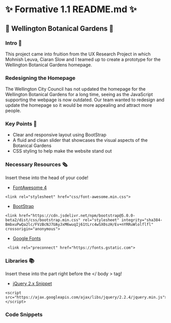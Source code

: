 # ✨ Formative 1.1 README.md ✨

## 🌹 Wellington Botanical Gardens 🌹

### Intro 📁
This project came into fruition from the UX Research Project in which Mohnish Leuva, Ciaran Slow and I teamed up to create a prototype for the Wellington Botanical Gardens homepage.

### Redesigning the Homepage
The Wellington City Council has not updated the homepage for the Wellington Botanical Gardens for a long time, seeing as the JavaScript supporting the webpage is now outdated. Our team wanted to redesign and update the homepage so it would be more appealing and attract more people.

### Key Points 🔑
* Clear and responsive layout using BootStrap
* A fluid and clean slider that showcases the visual aspects of the Botanical Gardens
* CSS styling to help make the website stand out

### Necessary Resources 🗞️
Insert these into the head of your code! 
* [FontAwesome 4](https://fontawesome.com/v4.7.0/get-started/)
~~~
<link rel="stylesheet" href="css/font-awesome.min.css">
~~~
* [BootStrap](https://getbootstrap.com/docs/5.0/getting-started/introduction/)
~~~
<link href="https://cdn.jsdelivr.net/npm/bootstrap@5.0.0-beta2/dist/css/bootstrap.min.css" rel="stylesheet" integrity="sha384-BmbxuPwQa2lc/FVzBcNJ7UAyJxM6wuqIj61tLrc4wSX0szH/Ev+nYRRuWlolflfl" crossorigin="anonymous">
~~~
* [Google Fonts](https://fonts.google.com/)
~~~
 <link rel="preconnect" href="https://fonts.gstatic.com">
~~~
  


### Libraries 📚
Insert these into the part right before the </ body > tag!

* [jQuery 2.x Snippet](https://developers.google.com/speed/libraries#jquery)
~~~
<script src="https://ajax.googleapis.com/ajax/libs/jquery/2.2.4/jquery.min.js"></script>
~~~


### Code Snippets

